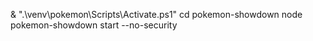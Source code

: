 & ".\venv\pokemon\Scripts\Activate.ps1"
cd pokemon-showdown
node pokemon-showdown start --no-security

